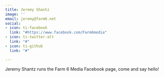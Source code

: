 ```yaml
---
title: Jeremy Shantz
image: ''
email: jeremy@farm6.net
social:
- icon: ti-facebook
  link: "#https://www.facebook.com/Farm6media"
- icon: ti-twitter-alt
  link: "#"
- icon: ti-github
  link: "#"

---
```

Jeremy Shantz runs the Farm 6 Media Facebook page, come and say hello!